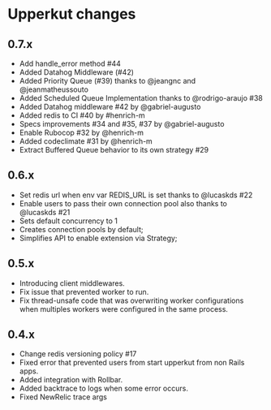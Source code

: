 # Upperkut changes

0.7.x
---------
- Add handle_error method #44
- Added Datahog Middleware (#42)
- Added Priority Queue (#39) thanks to @jeangnc and @jeanmatheussouto
- Added Scheduled Queue Implementation thanks to @rodrigo-araujo #38
- Added Datahog middleware #42 by @gabriel-augusto
- Added redis to CI #40 by #henrich-m
- Specs improvements #34 and #35, #37 by @gabriel-augusto
- Enable Rubocop #32 by @henrich-m
- Added codeclimate #31 by @henrich-m
- Extract Buffered Queue behavior to its own strategy #29

0.6.x
---------
- Set redis url when env var REDIS_URL is set thanks to @lucaskds #22
- Enable users to pass their own connection pool also thanks to @lucaskds #21
- Sets default concurrency to 1
- Creates connection pools by default;
- Simplifies API to enable extension via Strategy;

0.5.x
----------
- Introducing client middlewares.
- Fix issue that prevented worker to run.
- Fix thread-unsafe code that was overwriting worker configurations when
multiples workers were configured in the same process.

0.4.x
-----------

- Change redis versioning policy #17
- Fixed error that prevented users from start upperkut from non Rails apps.
- Added integration with Rollbar.
- Added backtrace to logs when some error occurs.
- Fixed NewRelic trace args

